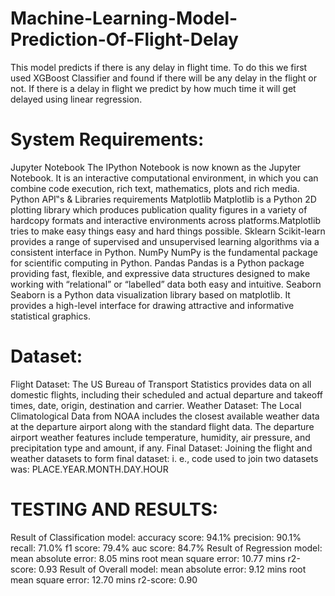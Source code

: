 # Machine-Learning-Model-Prediction-Of-Flight-Delay
This model predicts if there is any delay in flight time. 
To do this we first used XGBoost Classifier and found if there will be any delay in the flight or not.
If there is a delay in flight we predict by how much time it will get delayed using linear regression.

# System Requirements: 
Jupyter Notebook 
The IPython Notebook is now known as the Jupyter Notebook. It is an interactive computational environment, in which you can combine code execution, rich text, mathematics, plots and rich media. 
Python API‟s & Libraries requirements 
Matplotlib 
Matplotlib is a Python 2D plotting library which produces publication quality figures in a variety of hardcopy formats and interactive environments across platforms.Matplotlib tries to make easy things easy and hard things possible.
Sklearn 
Scikit-learn provides a range of supervised and unsupervised learning algorithms via a consistent interface in Python. 
NumPy 
NumPy is the fundamental package for scientific computing in Python. 
Pandas 
Pandas is a Python package providing fast, flexible, and expressive data structures designed to make working with “relational” or “labelled” data both easy and intuitive. 
Seaborn 
Seaborn is a Python data visualization library based on matplotlib. It provides a high-level interface for drawing attractive and informative statistical graphics.

# Dataset:
Flight Dataset: 
The US Bureau of Transport Statistics provides data on all domestic flights, including their scheduled and actual departure and takeoff times, date, origin, destination and carrier. 
Weather Dataset: 
The Local Climatological Data from NOAA includes the closest available weather data at the departure airport along with the standard flight data. The departure airport weather features include temperature, humidity, air pressure, and precipitation type and amount, if any. 
Final Dataset: 
Joining the flight and weather datasets to form final dataset: i. e., code used to join two datasets was: PLACE.YEAR.MONTH.DAY.HOUR

# TESTING AND RESULTS:
Result of Classification model: 
accuracy score: 94.1%
precision: 90.1%
recall: 71.0% f1 score: 79.4%
auc score: 84.7%
Result of Regression model: 
mean absolute error: 8.05 mins
root mean square error: 10.77 mins
r2-score: 0.93
Result of Overall model: 
mean absolute error: 9.12 mins
root mean square error: 12.70 mins
r2-score: 0.90
